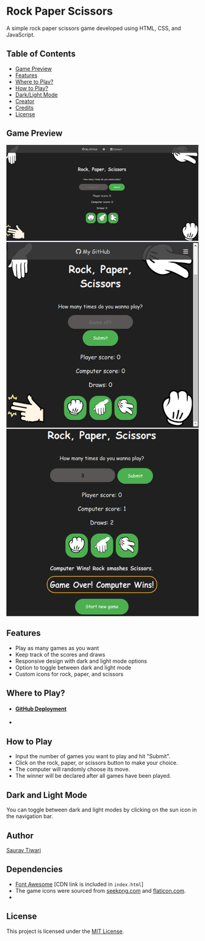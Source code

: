 # Rock Paper Scissors #
A simple rock paper scissors game developed using HTML, CSS, and JavaScript.

## Table of Contents
* [Game Preview](#game-preview)
* [Features](#features)
* [Where to Play?](#where-to-play-?)
* [How to Play?](#how-to-play)
* [Dark/Light Mode](#dark-and-light-mode)
* [Creator](#author)
* [Credits](#dependencies)
* [License](#license)

## Game Preview
![Windows View](./images/Previews/startup.png)
![Mobile View](./images/Previews/mobile-startup.png)
![Playing](./images/Previews/playing.png)

## Features
* Play as many games as you want
* Keep track of the scores and draws
* Responsive design with dark and light mode options
* Option to toggle between dark and light mode
* Custom icons for rock, paper, and scissors

## Where to Play?
* #### [GitHub Deployment](https://saurav-png.github.io/rock-paper-scissors/)
* 

## How to Play
* Input the number of games you want to play and hit "Submit".
* Click on the rock, paper, or scissors button to make your choice.
* The computer will randomly choose its move.
* The winner will be declared after all games have been played.

## Dark and Light Mode
You can toggle between dark and light modes by clicking on the sun icon in the navigation bar.

## Author
[Saurav Tiwari](https://www.github.com/saurav-png)

## Dependencies
* [Font Awesome](https://fontawesome.com/) [CDN link is included in `index.html`]
* The game icons were sourced from [seekpng.com](https://www.seekpng.com/) and [flaticon.com](https://www.flaticon.com).
*

## License
This project is licensed under the [MIT License](https://choosealicense.com/licenses/mit/).